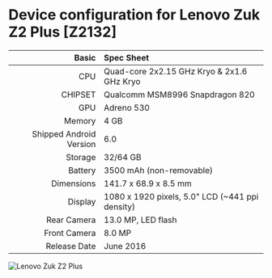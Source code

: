 Device configuration for Lenovo Zuk Z2 Plus [Z2132]
===================================================

Basic   | Spec Sheet
-------:|:-------------------------
CPU     | Quad-core 2x2.15 GHz Kryo & 2x1.6 GHz Kryo
CHIPSET | Qualcomm MSM8996 Snapdragon 820
GPU     | Adreno 530
Memory  | 4 GB | 3 GB
Shipped Android Version | 6.0
Storage | 32/64 GB
Battery | 3500 mAh (non-removable)
Dimensions | 141.7 x 68.9 x 8.5 mm
Display | 1080 x 1920 pixels, 5.0" LCD (~441 ppi density)
Rear Camera  | 13.0 MP, LED flash
Front Camera | 8.0 MP
Release Date | June 2016

![Lenovo Zuk Z2 Plus](https://cdn2.gsmarena.com/vv/pics/lenovo/zuk-z2-2.jpg "Lenovo Zuk Z2 Plus")
